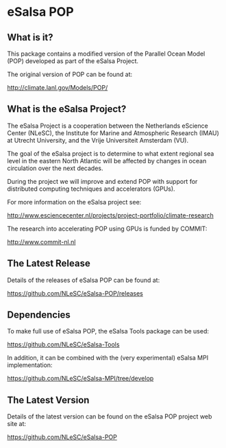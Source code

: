 eSalsa POP
==========


What is it? 
-----------

This package contains a modified version of the Parallel Ocean Model (POP)
developed as part of the eSalsa Project. 

The original version of POP can be found at: 

<http://climate.lanl.gov/Models/POP/>


What is the eSalsa Project?
---------------------------

The eSalsa Project is a cooperation between the Netherlands eScience 
Center (NLeSC), the Institute for Marine and Atmospheric Research (IMAU) 
at Utrecht University, and the Vrije Universiteit Amsterdam (VU). 

The goal of the eSalsa project is to determine to what extent regional sea 
level in the eastern North Atlantic will be affected by changes in ocean 
circulation over the next decades.

During the project we will improve and extend POP with support for 
distributed computing techniques and accelerators (GPUs).

For more information on the eSalsa project see:
 
<http://www.esciencecenter.nl/projects/project-portfolio/climate-research>

The research into accelerating POP using GPUs is funded by COMMIT:

<http://www.commit-nl.nl>


The Latest Release
------------------

Details of the releases of eSalsa POP can be found at:

<https://github.com/NLeSC/eSalsa-POP/releases>


Dependencies
------------

To make full use of eSalsa POP, the eSalsa Tools package can be used:

<https://github.com/NLeSC/eSalsa-Tools>

In addition, it can be combined with the (very experimental) eSalsa MPI implementation:

<https://github.com/NLeSC/eSalsa-MPI/tree/develop>


The Latest Version
------------------

Details of the latest version can be found on the eSalsa POP project 
web site at:

<https://github.com/NLeSC/eSalsa-POP>


	


